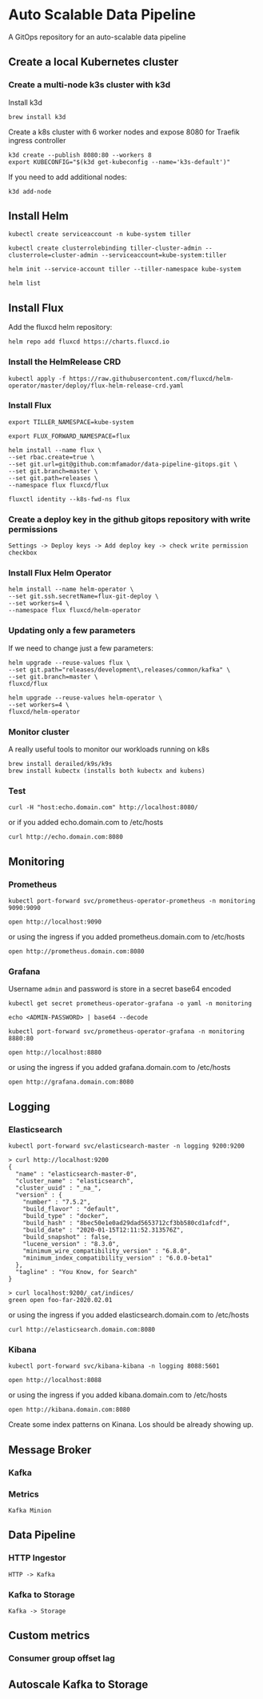 # Auto Scalable Data Pipeline
A GitOps repository for an auto-scalable data pipeline

## Create a local Kubernetes cluster

### Create a multi-node k3s cluster with k3d

Install k3d
```
brew install k3d
```

Create a k8s cluster with 6 worker nodes and expose 8080 for Traefik ingress controller
```
k3d create --publish 8080:80 --workers 8
export KUBECONFIG="$(k3d get-kubeconfig --name='k3s-default')"
```

If you need to add additional nodes:
```
k3d add-node
```

## Install Helm

```
kubectl create serviceaccount -n kube-system tiller

kubectl create clusterrolebinding tiller-cluster-admin --clusterrole=cluster-admin --serviceaccount=kube-system:tiller

helm init --service-account tiller --tiller-namespace kube-system

helm list
```

## Install Flux

Add the fluxcd helm repository:

```
helm repo add fluxcd https://charts.fluxcd.io
```

### Install the HelmRelease CRD

```
kubectl apply -f https://raw.githubusercontent.com/fluxcd/helm-operator/master/deploy/flux-helm-release-crd.yaml
```

### Install Flux
```
export TILLER_NAMESPACE=kube-system

export FLUX_FORWARD_NAMESPACE=flux

helm install --name flux \
--set rbac.create=true \
--set git.url=git@github.com:mfamador/data-pipeline-gitops.git \
--set git.branch=master \
--set git.path=releases \
--namespace flux fluxcd/flux 

fluxctl identity --k8s-fwd-ns flux
```

### Create a deploy key in the github gitops repository with write permissions

    Settings -> Deploy keys -> Add deploy key -> check write permission checkbox

### Install Flux Helm Operator
```
helm install --name helm-operator \
--set git.ssh.secretName=flux-git-deploy \
--set workers=4 \
--namespace flux fluxcd/helm-operator 
```

### Updating only a few parameters

If we need to change just a few parameters:

```
helm upgrade --reuse-values flux \
--set git.path="releases/development\,releases/common/kafka" \
--set git.branch=master \
fluxcd/flux

helm upgrade --reuse-values helm-operator \
--set workers=4 \
fluxcd/helm-operator 
```

### Monitor cluster

A really useful tools to monitor our workloads running on k8s
```
brew install derailed/k9s/k9s
brew install kubectx (installs both kubectx and kubens)
```

### Test

```
curl -H "host:echo.domain.com" http://localhost:8080/
```

or if you added echo.domain.com to /etc/hosts
```
curl http://echo.domain.com:8080
```

## Monitoring

### Prometheus

```
kubectl port-forward svc/prometheus-operator-prometheus -n monitoring 9090:9090
```

```
open http://localhost:9090
```

or using the ingress if you added prometheus.domain.com to /etc/hosts
```
open http://prometheus.domain.com:8080
```

### Grafana

Username `admin` and password is store in a secret base64 encoded
```
kubectl get secret prometheus-operator-grafana -o yaml -n monitoring

echo <ADMIN-PASSWORD> | base64 --decode
```

```
kubectl port-forward svc/prometheus-operator-grafana -n monitoring 8880:80
```

```
open http://localhost:8880
```
or using the ingress if you added grafana.domain.com to /etc/hosts
```
open http://grafana.domain.com:8080
```

## Logging

### Elasticsearch

```
kubectl port-forward svc/elasticsearch-master -n logging 9200:9200
```

```
> curl http://localhost:9200
{
  "name" : "elasticsearch-master-0",
  "cluster_name" : "elasticsearch",
  "cluster_uuid" : "_na_",
  "version" : {
    "number" : "7.5.2",
    "build_flavor" : "default",
    "build_type" : "docker",
    "build_hash" : "8bec50e1e0ad29dad5653712cf3bb580cd1afcdf",
    "build_date" : "2020-01-15T12:11:52.313576Z",
    "build_snapshot" : false,
    "lucene_version" : "8.3.0",
    "minimum_wire_compatibility_version" : "6.8.0",
    "minimum_index_compatibility_version" : "6.0.0-beta1"
  },
  "tagline" : "You Know, for Search"
}

> curl localhost:9200/_cat/indices/
green open foo-far-2020.02.01

```

or using the ingress if you added elasticsearch.domain.com to /etc/hosts
```
curl http://elasticsearch.domain.com:8080
```

### Kibana

```
kubectl port-forward svc/kibana-kibana -n logging 8088:5601
```

```
open http://localhost:8088
```

or using the ingress if you added kibana.domain.com to /etc/hosts
```
open http://kibana.domain.com:8080
```

Create some index patterns on Kinana. Los should be already showing up.


## Message Broker

### Kafka

### Metrics

    Kafka Minion
      

## Data Pipeline

### HTTP Ingestor
    
    HTTP -> Kafka

### Kafka to Storage

    Kafka -> Storage
    

## Custom metrics

### Consumer group offset lag


## Autoscale Kafka to Storage




